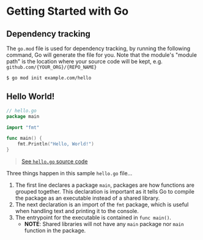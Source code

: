# Getting Started with Go

## Dependency tracking
The `go.mod` file is used for dependency tracking, by running the following command, Go will generate the file for you. Note that the module's "module path" is the location where your source code will be kept, e.g. `github.com/{YOUR_ORG}/{REPO_NAME}`

```shell
$ go mod init example.com/hello
```

## Hello World!
```go
// hello.go
package main

import "fmt"

func main() {
	fmt.Println("Hello, World!")
}
```
> [See `hello.go` source code](./hello/hello.go)

Three things happen in this sample `hello.go` file...
1. The first line declares a package `main`, packages are how functions are grouped together. This declaration is important as it tells Go to compile the package as an executable instead of a shared library. 
1. The next declaration is an import of the `fmt` package, which is useful when handling text and printing it to the console.
1. The entrypoint for the executable is contained in `func main()`.
	- **NOTE**: Shared libraries will not have any `main` package nor `main` function in the package.


